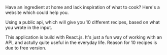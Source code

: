 Have an ingredient at home and lack inspiration of what to cook? 
Here's a website which could help you.

Using a public api, which will give you 10 different recipes, based on what you wrote in the input.

This application is build with React.js. It's just a fun way of working with an API, and actully quite useful in the everyday life. Reason for 10 recipes is due to free version. 
